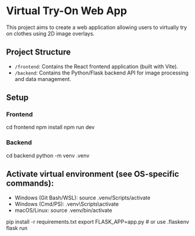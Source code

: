 # Virtual Try-On Web App

This project aims to create a web application allowing users to virtually try on clothes using 2D image overlays.

## Project Structure

- `/frontend`: Contains the React frontend application (built with Vite).
- `/backend`: Contains the Python/Flask backend API for image processing and data management.

## Setup

### Frontend

cd frontend
npm install
npm run dev

### Backend

cd backend
python -m venv .venv

## Activate virtual environment (see OS-specific commands):

- Windows (Git Bash/WSL): source .venv/Scripts/activate
- Windows (Cmd/PS): .venv\Scripts\activate
- macOS/Linux: source .venv/bin/activate

pip install -r requirements.txt
export FLASK_APP=app.py # or use .flaskenv
flask run